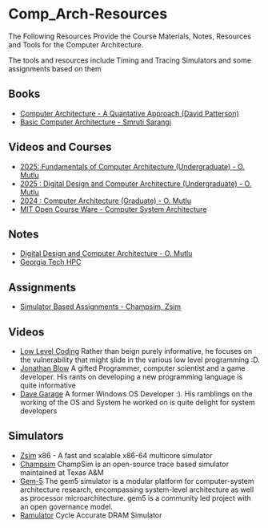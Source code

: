 # Comp_Arch-Resources

The Following Resources Provide the Course Materials, Notes, Resources and Tools for the Computer Architecture.


The tools and resources include Timing and Tracing Simulators and some assignments based on them 

## Books 
* [Computer Architecture - A Quantative Approach (David Patterson)](https://dn790008.ca.archive.org/0/items/computerarchitectureaquantitativeapproach6thedition/Computer%20Architecture%3A%20A%20Quantitative%20Approach%206th%20Edition.pdf)
* [Basic Computer Architecture - Smruti Sarangi](https://www.cse.iitd.ac.in/~srsarangi/archbooksoft.html)

## Videos and Courses

* [2025: Fundamentals of Computer Architecture (Undergraduate) - O. Mutlu](https://safari.ethz.ch/foca/spring2025/doku.php?id=start)
* [2025 : Digital Design and Computer Architecture (Undergraduate) - O. Mutlu](https://safari.ethz.ch/ddca/spring2025/doku.php)
* [2024 : Computer Architecture (Graduate) - O. Mutlu](https://safari.ethz.ch/architecture/fall2024/doku.php?id=start)
* [MIT Open Course Ware - Computer System Architecture](https://ocw.mit.edu/courses/6-823-computer-system-architecture-fall-2005/)

## Notes
* [Digital Design and Computer Architecture - O. Mutlu](https://cs.shivi.io/01-Semesters-(BSc)/Semester-2/Digital-Design-and-Computer-Architecture/)
* [Georgia Tech HPC](https://one2bla.me/cs6290/lesson1/introduction.html)

## Assignments
* [Simulator Based Assignments - Champsim, Zsim](https://drive.google.com/drive/folders/1dJCRerxJvIcB59SllxfThLvgGVKlkktJ?usp=drive_link)

## Videos 
* [Low Level Coding](https://www.youtube.com/@LowLevelTV) 
Rather than beign purely informative, he focuses on the vulnerability that might slide in the various low level programming :D.
* [Jonathan Blow](https://www.youtube.com/@jblow888)
A gifted Programmer, computer scientist and a game developer. His rants on developing a new programming language is quite informative 
* [Dave Garage](https://www.youtube.com/watch?v=Bwh6cVJHKSo)
A former Windows OS Developer :). His ramblings on the working of the OS and System he worked on is quite delight for system developers 

## Simulators
* [Zsim](https://github.com/s5z/zsim) 
x86 - A fast and scalable x86-64 multicore simulator 
* [Champsim](https://github.com/ChampSim/ChampSim)
  ChampSim is an open-source trace based simulator maintained at Texas A&M 
* [Gem-5](https://www.gem5.org/)
  The gem5 simulator is a modular platform for computer-system architecture research, encompassing system-level architecture as well as processor microarchitecture. gem5 is a community led project with an open governance model. 
* [Ramulator](https://github.com/CMU-SAFARI/ramulator2)
Cycle Accurate DRAM Simulator
